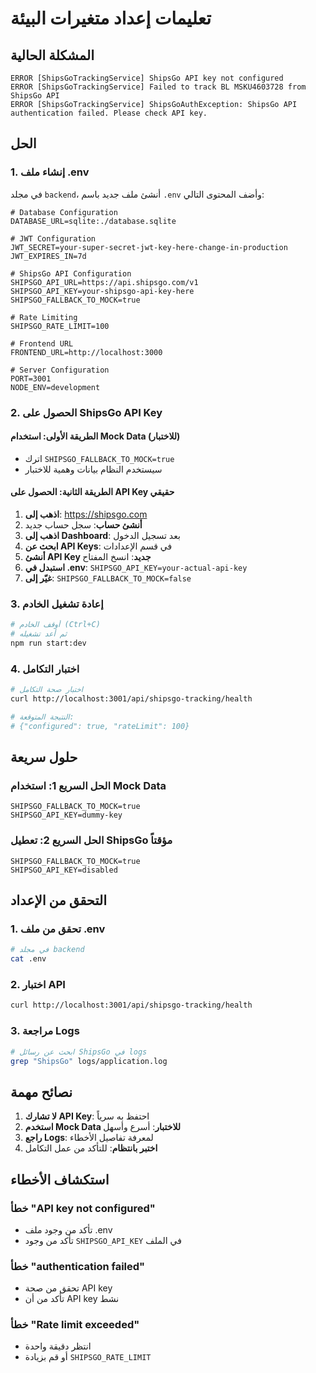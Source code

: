 # تعليمات إعداد متغيرات البيئة

## المشكلة الحالية
```
ERROR [ShipsGoTrackingService] ShipsGo API key not configured
ERROR [ShipsGoTrackingService] Failed to track BL MSKU4603728 from ShipsGo API
ERROR [ShipsGoTrackingService] ShipsGoAuthException: ShipsGo API authentication failed. Please check API key.
```

## الحل

### 1. إنشاء ملف .env
في مجلد `backend`، أنشئ ملف جديد باسم `.env` وأضف المحتوى التالي:

```env
# Database Configuration
DATABASE_URL=sqlite:./database.sqlite

# JWT Configuration
JWT_SECRET=your-super-secret-jwt-key-here-change-in-production
JWT_EXPIRES_IN=7d

# ShipsGo API Configuration
SHIPSGO_API_URL=https://api.shipsgo.com/v1
SHIPSGO_API_KEY=your-shipsgo-api-key-here
SHIPSGO_FALLBACK_TO_MOCK=true

# Rate Limiting
SHIPSGO_RATE_LIMIT=100

# Frontend URL
FRONTEND_URL=http://localhost:3000

# Server Configuration
PORT=3001
NODE_ENV=development
```

### 2. الحصول على ShipsGo API Key

#### الطريقة الأولى: استخدام Mock Data (للاختبار)
- اترك `SHIPSGO_FALLBACK_TO_MOCK=true`
- سيستخدم النظام بيانات وهمية للاختبار

#### الطريقة الثانية: الحصول على API Key حقيقي
1. **اذهب إلى**: https://shipsgo.com
2. **أنشئ حساب**: سجل حساب جديد
3. **اذهب إلى Dashboard**: بعد تسجيل الدخول
4. **ابحث عن API Keys**: في قسم الإعدادات
5. **أنشئ API Key جديد**: انسخ المفتاح
6. **استبدل في .env**: `SHIPSGO_API_KEY=your-actual-api-key`
7. **غيّر إلى**: `SHIPSGO_FALLBACK_TO_MOCK=false`

### 3. إعادة تشغيل الخادم
```bash
# أوقف الخادم (Ctrl+C)
# ثم أعد تشغيله
npm run start:dev
```

### 4. اختبار التكامل
```bash
# اختبار صحة التكامل
curl http://localhost:3001/api/shipsgo-tracking/health

# النتيجة المتوقعة:
# {"configured": true, "rateLimit": 100}
```

## حلول سريعة

### الحل السريع 1: استخدام Mock Data
```env
SHIPSGO_FALLBACK_TO_MOCK=true
SHIPSGO_API_KEY=dummy-key
```

### الحل السريع 2: تعطيل ShipsGo مؤقتاً
```env
SHIPSGO_FALLBACK_TO_MOCK=true
SHIPSGO_API_KEY=disabled
```

## التحقق من الإعداد

### 1. تحقق من ملف .env
```bash
# في مجلد backend
cat .env
```

### 2. اختبار API
```bash
curl http://localhost:3001/api/shipsgo-tracking/health
```

### 3. مراجعة Logs
```bash
# ابحث عن رسائل ShipsGo في logs
grep "ShipsGo" logs/application.log
```

## نصائح مهمة

1. **لا تشارك API Key**: احتفظ به سرياً
2. **استخدم Mock Data للاختبار**: أسرع وأسهل
3. **راجع Logs**: لمعرفة تفاصيل الأخطاء
4. **اختبر بانتظام**: للتأكد من عمل التكامل

## استكشاف الأخطاء

### خطأ "API key not configured"
- تأكد من وجود ملف .env
- تأكد من وجود `SHIPSGO_API_KEY` في الملف

### خطأ "authentication failed"
- تحقق من صحة API key
- تأكد من أن API key نشط

### خطأ "Rate limit exceeded"
- انتظر دقيقة واحدة
- أو قم بزيادة `SHIPSGO_RATE_LIMIT`








